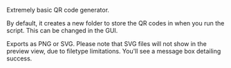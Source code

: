 Extremely basic QR code generator.

By default, it creates a new folder to store the QR codes in when you run the script. This can be changed in the GUI. 

Exports as PNG or SVG. Please note that SVG files will not show in the preview view, due to filetype limitations. You'll see a message box detailing success.
